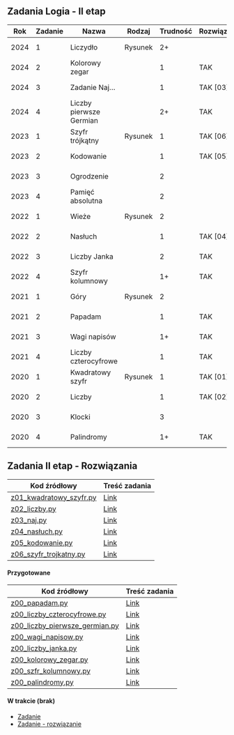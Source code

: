 ## Zadania Logia - II etap

| Rok  | Zadanie | Nazwa                     | Rodzaj   | Trudność | Rozwiązane? | Link                           | UWAGI |
|------|---------|---------------------------|----------|----------|-------------|--------------------------------|-------|
| 2024 | 1       | Liczydło                  | Rysunek  | 2+       |             | [Zadanie 1/2024](e2/2024/z1.pdf) |       |
| 2024 | 2       | Kolorowy zegar            |          | 1        | TAK         | [Zadanie 2/2024](e2/2024/z2_kolorowy_zegar.pdf)     |       |
| 2024 | 3       | Zadanie Naj…              |          | 1        | TAK [03]    | [Zadanie 3/2024](e2/2024/z3_naj.pdf) |       |
| 2024 | 4       | Liczby pierwsze Germian   |          | 2+       | TAK         | [Zadanie 4/2024](e2/2024/z4_liczby_pierwsze_germian.pdf) |       |
| 2023 | 1       | Szyfr trójkątny           | Rysunek  | 1        | TAK [06]    | [Zadanie 1/2023](e2/2023/z1_szyfr_trojkatny.pdf) |       |
| 2023 | 2       | Kodowanie                 |          | 1        | TAK [05]    | [Zadanie 2/2023](e2/2023/z2_kodowanie.pdf) |       |
| 2023 | 3       | Ogrodzenie                |          | 2        |             | [Zadanie 3/2023](e2/2023/z3.pdf) |       |
| 2023 | 4       | Pamięć absolutna          |          | 2        |             | [Zadanie 4/2023](e2/2023/z4.pdf) |       |
| 2022 | 1       | Wieże                     | Rysunek  | 2        |             | [Zadanie 1/2022](e2/2022/z1.pdf) |       |
| 2022 | 2       | Nasłuch                   |          | 1        | TAK [04]    | [Zadanie 2/2022](e2/2022/z2_nasluch.pdf) |       |
| 2022 | 3       | Liczby Janka              |          | 2        | TAK         | [Zadanie 3/2022](e2/2022/z3_liczby_janka.pdf) |       |
| 2022 | 4       | Szyfr kolumnowy           |          | 1+       | TAK         | [Zadanie 4/2022](e2/2022/z4_szfr_kolumnowy.pdf)             |       |
| 2021 | 1       | Góry                      | Rysunek  | 2        |             | [Zadanie 1/2021](e2/2021/z1.pdf) |       |
| 2021 | 2       | Papadam                   |          | 1        | TAK         | [Zadanie 2/2021](e2/2021/z2.pdf) |       |
| 2021 | 3       | Wagi napisów              |          | 1+       | TAK         | [Zadanie 3/2021](e2/2021/z3_wagi_napisow.pdf) |       |
| 2021 | 4       | Liczby czterocyfrowe      |          | 1        | TAK         | [Zadanie 4/2021](e2/2021/z4_liczby_czterocyfrowe.pdf) |       |
| 2020 | 1       | Kwadratowy szyfr          | Rysunek  | 1        | TAK [01]    | [Zadanie 1/2020](e2/2020/z1_kwadratowy_szyfr.pdf) |       |
| 2020 | 2       | Liczby                    |          | 1        | TAK [02]    | [Zadanie 2/2020](e2/2020/z2_liczby.pdf) |       |
| 2020 | 3       | Klocki                    |          | 3        |             | [Zadanie 3/2020](e2/2020/z3.pdf) |       |
| 2020 | 4       | Palindromy                |          | 1+       | TAK         | [Zadanie 4/2020](e2/2020/z4_palindromy.pdf)     |       |


## Zadania II etap - Rozwiązania  
| Kod źródłowy                                                      | Treść zadania |
|-------------------------------------------------------------------|---------------|
| [z01_kwadratowy_szyfr.py](../Rozwiazania/z01_kwadratowy_szyfr.py) | [Link](e2/2020/z1_kwadratowy_szyfr.pdf)      |
| [z02_liczby.py](../Rozwiazania/z02_liczby.py)                     | [Link](e2/2020/z2_liczby.pdf)      |
| [z03_naj.py](../Rozwiazania/z03_naj.py)                           | [Link](e2/2024/z3_naj.pdf)      |
| [z04_nasłuch.py](../Rozwiazania/z04_nasłuch.py)                   | [Link](e2/2022/z2_nasluch.pdf)      |
| [z05_kodowanie.py](../Rozwiazania/z05_kodowanie.py)               | [Link](e2/2023/z2_kodowanie.pdf)      |
| [z06_szyfr_trojkatny.py](../Rozwiazania/z06_szyfr_trojkatny.py)   | [Link](e2/2023/z1_szyfr_trojkatny.pdf) |

#### Przygotowane

| Kod źródłowy                                                                    | Treść zadania                                     |
|---------------------------------------------------------------------------------|---------------------------------------------------|
| [z00_papadam.py](../Rozwiazania/z00_papadam.py)                                 | [Link](e2/2021/z2_papadam.pdf)                    |
| [z00_liczby_czterocyfrowe.py](../Rozwiazania/z00_liczby_czterocyfrowe.py)       | [Link](e2/2021/z4_liczby_czterocyfrowe.pdf)       |
| [z00_liczby_pierwsze_germian.py](../Rozwiazania/z00_liczby_pierwsze_germian.py) | [Link](e2/2024/z4_liczby_pierwsze_germian.pdf)    |
| [z00_wagi_napisow.py](../Rozwiazania/z00_wagi_napisow.py)                       | [Link](e2/2024/z4_liczby_pierwsze_germian.pdf)    |
| [z00_liczby_janka.py](../Rozwiazania/z00_liczby_janka.py)                       | [Link](e2/2022/z3_liczby_janka.pdf)               |
| [z00_kolorowy_zegar.py](../Rozwiazania/z00_kolorowy_zegar.py)                   | [Link](e2/2024/z2_kolorowy_zegar.pdf)             | 
| [z00_szfr_kolumnowy.py](../Rozwiazania/z00_szfr_kolumnowy.py)                   | [Link](e2/2022/z4_szfr_kolumnowy.pdf)             |
| [z00_palindromy.py](../Rozwiazania/z00_palindromy.py)                           | [Link](e2/2020/z4_palindromy.pdf)                 | 


#### W trakcie (brak)
- [Zadanie](e2/.pdf)    
- [Zadanie - rozwiązanie](../Rozwiazania/.py)



